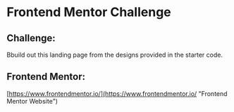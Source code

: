 # Frontend Mentor Challenge 

## Challenge: 

Bbuild out this landing page from the designs provided in the starter code.


## Frontend Mentor: 

[https://www.frontendmentor.io/](https://www.frontendmentor.io/ "Frontend Mentor Website")